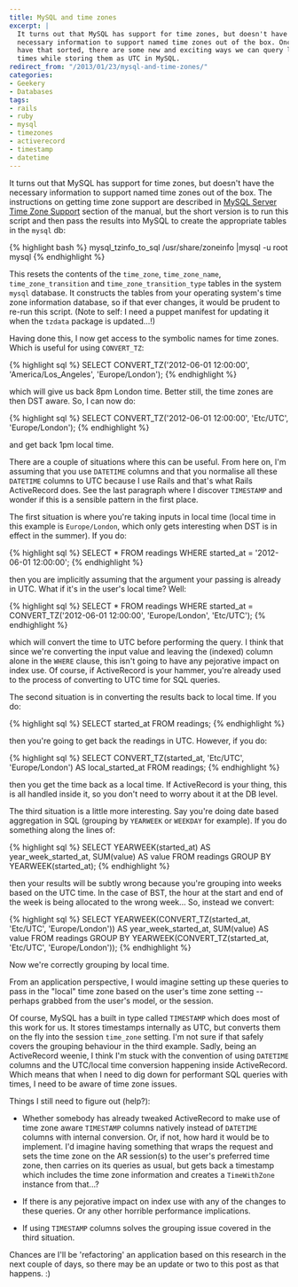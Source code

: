 ```yaml
---
title: MySQL and time zones
excerpt: |
  It turns out that MySQL has support for time zones, but doesn't have the
  necessary information to support named time zones out of the box. Once we
  have that sorted, there are some new and exciting ways we can query local
  times while storing them as UTC in MySQL.
redirect_from: "/2013/01/23/mysql-and-time-zones/"
categories:
- Geekery
- Databases
tags:
- rails
- ruby
- mysql
- timezones
- activerecord
- timestamp
- datetime
---
```

It turns out that MySQL has support for time zones, but doesn't have the
necessary information to support named time zones out of the box. The
instructions on getting time zone support are described in [MySQL Server Time
Zone Support](http://dev.mysql.com/doc/refman/5.5/en/time-zone-support.html)
section of the manual, but the short version is to run this script and then
pass the results into MySQL to create the appropriate tables in the `mysql` db:

{% highlight bash %}
mysql_tzinfo_to_sql /usr/share/zoneinfo |mysql -u root mysql
{% endhighlight %}

This resets the contents of the `time_zone`, `time_zone_name`,
`time_zone_transition` and `time_zone_transition_type` tables in the system
`mysql` database. It constructs the tables from your operating system's time
zone information database, so if that ever changes, it would be prudent to
re-run this script. (Note to self: I need a puppet manifest for updating it
when the `tzdata` package is updated...!)

Having done this, I now get access to the symbolic names for time zones. Which
is useful for using `CONVERT_TZ`:

{% highlight sql %}
SELECT CONVERT_TZ('2012-06-01 12:00:00', 'America/Los_Angeles', 'Europe/London');
{% endhighlight %}

which will give us back 8pm London time. Better still, the time zones are then
DST aware. So, I can now do:

{% highlight sql %}
SELECT CONVERT_TZ('2012-06-01 12:00:00', 'Etc/UTC', 'Europe/London');
{% endhighlight %}

and get back 1pm local time.

There are a couple of situations where this can be useful. From here on, I'm
assuming that you use `DATETIME` columns and that you normalise all these
`DATETIME` columns to UTC because I use Rails and that's what Rails
ActiveRecord does. See the last paragraph where I discover `TIMESTAMP` and
wonder if this is a sensible pattern in the first place.

The first situation is where you're taking inputs in local time (local time in
this example is `Europe/London`, which only gets interesting when DST is in
effect in the summer). If you do:

{% highlight sql %}
SELECT * FROM readings
  WHERE started_at = '2012-06-01 12:00:00';
{% endhighlight %}

then you are implicitly assuming that the argument your passing is already in
UTC. What if it's in the user's local time? Well:

{% highlight sql %}
SELECT * FROM readings
  WHERE started_at = CONVERT_TZ('2012-06-01 12:00:00', 'Europe/London', 'Etc/UTC');
{% endhighlight %}

which will convert the time to UTC before performing the query. I think that
since we're converting the input value and leaving the (indexed) column alone
in the `WHERE` clause, this isn't going to have any pejorative impact on index
use. Of course, if ActiveRecord is your hammer, you're already used to the
process of converting to UTC time for SQL queries.

The second situation is in converting the results back to local time. If you
do:

{% highlight sql %}
SELECT started_at FROM readings;
{% endhighlight %}

then you're going to get back the readings in UTC. However, if you do:

{% highlight sql %}
SELECT CONVERT_TZ(started_at, 'Etc/UTC', 'Europe/London') AS local_started_at
  FROM readings;
{% endhighlight %}

then you get the time back as a local time. If ActiveRecord is your thing, this
is all handled inside it, so you don't need to worry about it at the DB level.

The third situation is a little more interesting. Say you're doing date based
aggregation in SQL (grouping by `YEARWEEK` or `WEEKDAY` for example). If you do
something along the lines of:

{% highlight sql %}
SELECT YEARWEEK(started_at) AS year_week_started_at, SUM(value) AS value
  FROM readings
  GROUP BY YEARWEEK(started_at);
{% endhighlight %}

then your results will be subtly wrong because you're grouping into weeks based
on the UTC time. In the case of BST, the hour at the start and end of the week
is being allocated to the wrong week… So, instead we convert:

{% highlight sql %}
SELECT YEARWEEK(CONVERT_TZ(started_at, 'Etc/UTC', 'Europe/London')) AS year_week_started_at, SUM(value) AS value
  FROM readings
  GROUP BY YEARWEEK(CONVERT_TZ(started_at, 'Etc/UTC', 'Europe/London'));
{% endhighlight %}

Now we're correctly grouping by local time.

From an application perspective, I would imagine setting up these queries to
pass in the "local" time zone based on the user's time zone setting -- perhaps
grabbed from the user's model, or the session.

Of course, MySQL has a built in type called `TIMESTAMP` which does most of this
work for us. It stores timestamps internally as UTC, but converts them on the
fly into the session `time_zone` setting. I'm not sure if that safely covers
the grouping behaviour in the third example. Sadly, being an ActiveRecord
weenie, I think I'm stuck with the convention of using `DATETIME` columns and
the UTC/local time conversion happening inside ActiveRecord. Which means that
when I need to dig down for performant SQL queries with times, I need to be
aware of time zone issues.

Things I still need to figure out (help?):

* Whether somebody has already tweaked ActiveRecord to make use of time zone
  aware `TIMESTAMP` columns natively instead of `DATETIME` columns with
  internal conversion. Or, if not, how hard it would be to implement. I'd
  imagine having something that wraps the request and sets the time zone on the
  AR session(s) to the user's preferred time zone, then carries on its queries
  as usual, but gets back a timestamp which includes the time zone information
  and creates a `TimeWithZone` instance from that...?

* If there is any pejorative impact on index use with any of the changes to
  these queries. Or any other horrible performance implications.

* If using `TIMESTAMP` columns solves the grouping issue covered in the third
  situation.

Chances are I'll be 'refactoring' an application based on this research in the
next couple of days, so there may be an update or two to this post as that
happens. :)
